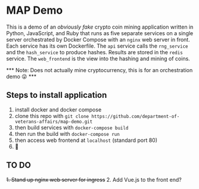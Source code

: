 # MAP Demo

This is a demo of an _obviously fake_ crypto coin mining application written in Python, JavaScript, and Ruby that runs as five separate services on a single server orchestrated by Docker Compose with an `nginx` web server in front. Each service has its own Dockerfile. The `api` service calls the `rng_service` and the `hash_service` to produce hashes. Results are stored in the `redis` service. The `web_frontend` is the view into the hashing and mining of coins. 

*** Note: Does not actually mine cryptocurrency, this is for an orchestration demo :stuck_out_tongue_winking_eye: ***

## Steps to install application

1. install docker and docker compose
2. clone this repo with `git clone https://github.com/department-of-veterans-affairs/map-demo.git`
3. then build services with `docker-compose build`
4. then run the build with `docker-compose run` 
5. then access web frontend at `localhost` (standard port 80)
6. :tada:

## TO DO

~~1. Stand up nginx web server for ingress~~
2. Add Vue.js to the front end?
